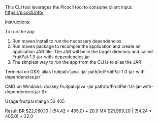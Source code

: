 This CLI tool leverages the Picocli tool to consume client input.
https://picocli.info/

Instructions:

To run the app
 
1.  Run maven install to run the necessary dependencies.
2.  Run maven package to recompile the application and create an application JAR file. The JAR will be in the target directory and called FruitPal-1.0-jar-with-dependencies.jar
3.  The simplest way to run the app from the CLI is to alias the JAR

Terminal on OSX: 
alias fruitpal='java -jar path/to/FruitPal-1.0-jar-with-dependencies.jar'

CMD on Windows: 
doskey fruitpal=java -jar path/to/FruitPal-1.0-jar-with-dependencies.jar $*

Usage
fruitpal mango 53 405

Result
BR  $22,060.10  |  (54.42 * 405.0) + 20.0
MX  $21,999.20  |  (54.24 * 405.0) + 32.0


